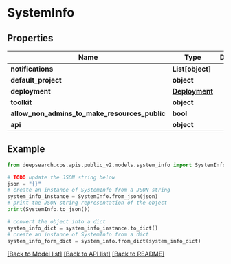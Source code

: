# SystemInfo


## Properties

Name | Type | Description | Notes
------------ | ------------- | ------------- | -------------
**notifications** | **List[object]** |  | 
**default_project** | **object** |  | 
**deployment** | [**Deployment**](Deployment.md) |  | 
**toolkit** | **object** |  | 
**allow_non_admins_to_make_resources_public** | **bool** |  | 
**api** | **object** |  | 

## Example

```python
from deepsearch.cps.apis.public_v2.models.system_info import SystemInfo

# TODO update the JSON string below
json = "{}"
# create an instance of SystemInfo from a JSON string
system_info_instance = SystemInfo.from_json(json)
# print the JSON string representation of the object
print(SystemInfo.to_json())

# convert the object into a dict
system_info_dict = system_info_instance.to_dict()
# create an instance of SystemInfo from a dict
system_info_form_dict = system_info.from_dict(system_info_dict)
```
[[Back to Model list]](../README.md#documentation-for-models) [[Back to API list]](../README.md#documentation-for-api-endpoints) [[Back to README]](../README.md)


